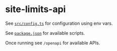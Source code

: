 # site-limits-api

See [`src/config.ts`](src/config.ts) for configuration using env vars.

See [`package.json`](package.json) for available scripts.

Once running see `/openapi` for available APIs.
